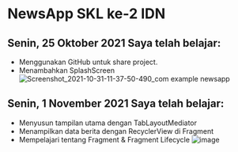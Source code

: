 # NewsApp SKL ke-2 IDN

## Senin, 25 Oktober 2021 Saya telah belajar:
* Menggunakan GitHub untuk share project.
* Menambahkan SplashScreen
![Screenshot_2021-10-31-11-37-50-490_com example newsapp](https://user-images.githubusercontent.com/36739722/139617073-bcefd374-90cb-40f1-a87c-615feaa74042.jpg)

## Senin, 1 November 2021 Saya telah belajar:
* Menyusun tampilan utama dengan TabLayoutMediator
* Menampilkan data berita dengan RecyclerView di Fragment
* Mempelajari tentang Fragment & Fragment Lifecycle
![image](https://user-images.githubusercontent.com/36739722/139621984-85630f9f-71cb-45f4-b6b1-bf82683d1e74.png)
